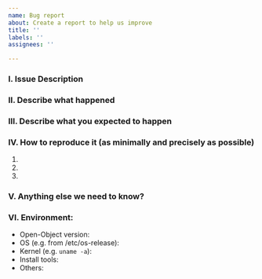 ```yaml
---
name: Bug report
about: Create a report to help us improve
title: ''
labels: ''
assignees: ''

---
```


### Ⅰ. Issue Description


### Ⅱ. Describe what happened


### Ⅲ. Describe what you expected to happen


### Ⅳ. How to reproduce it (as minimally and precisely as possible)

1.
2.
3.

### Ⅴ. Anything else we need to know?


### Ⅵ. Environment:

- Open-Object version:
- OS (e.g. from /etc/os-release):
- Kernel (e.g. `uname -a`):
- Install tools:
- Others:
